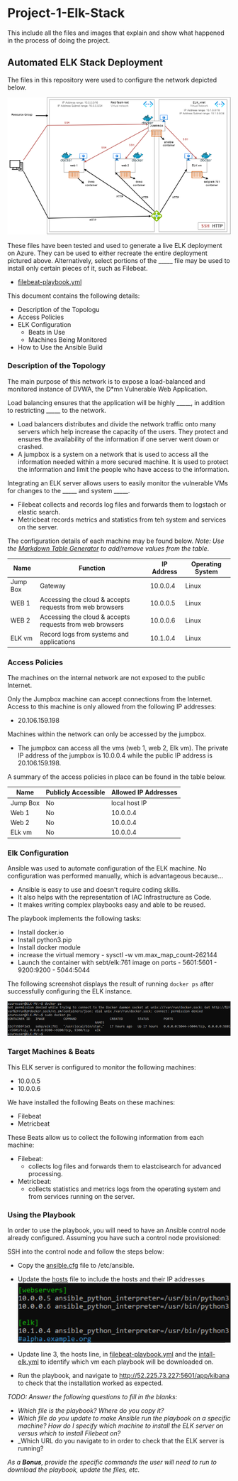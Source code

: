 # Project-1-Elk-Stack
This include all the files and images that explain and show what happened in the process of doing the project.

## Automated ELK Stack Deployment

The files in this repository were used to configure the network depicted below.

![Diagrams/networking.png](https://github.com/nabouneama/Project-1-Elk-Stack/blob/main/Diagrams/networking.png)

These files have been tested and used to generate a live ELK deployment on Azure. They can be used to either recreate the entire deployment pictured above. Alternatively, select portions of the _____ file may be used to install only certain pieces of it, such as Filebeat.

  - [filebeat-playbook.yml](https://github.com/nabouneama/Project-1-Elk-Stack/blob/main/Ansible/roles/filebeat-playbook.yml)

This document contains the following details:
- Description of the Topologu
- Access Policies
- ELK Configuration
  - Beats in Use
  - Machines Being Monitored
- How to Use the Ansible Build


### Description of the Topology

The main purpose of this network is to expose a load-balanced and monitored instance of DVWA, the D*mn Vulnerable Web Application.

Load balancing ensures that the application will be highly _____, in addition to restricting _____ to the network.
- Load balancers distributes and divide the network traffic onto many servers which help increase the capacity of the users. They protect and ensures the availability of the information if one server went down or crashed. 
- A jumpbox is a system on a network that is used to access all the information needed within a more secured machine. It is used to protect the information and limit the people who have access to the information.

Integrating an ELK server allows users to easily monitor the vulnerable VMs for changes to the _____ and system _____.
- Filebeat collects and records log files and forwards them to logstach or elastic search.
- Metricbeat records metrics and statistics from teh system and services on the server.

The configuration details of each machine may be found below.
_Note: Use the [Markdown Table Generator](http://www.tablesgenerator.com/markdown_tables) to add/remove values from the table_.

| Name     | Function                                  | IP Address | Operating System |
|----------|----------------------------------------------------------|------------|------------------|
| Jump Box | Gateway                                                  | 10.0.0.4   | Linux            |
| WEB 1    | Accessing the cloud & accepts requests from web browsers | 10.0.0.5   | Linux            |
| WEB 2    | Accessing the cloud & accepts requests from web browsers | 10.0.0.6   | Linux            |
| ELK vm   | Record logs from systems and applications                | 10.1.0.4   | Linux            |

### Access Policies

The machines on the internal network are not exposed to the public Internet. 

Only the Jumpbox machine can accept connections from the Internet. Access to this machine is only allowed from the following IP addresses:
- 20.106.159.198

Machines within the network can only be accessed by the jumpbox.
- The jumpbox can access all the vms (web 1, web 2, Elk vm). The private IP address of the jumpbox is 10.0.0.4 while the public IP address is 20.106.159.198.

A summary of the access policies in place can be found in the table below.

| Name     | Publicly Accessible | Allowed IP Addresses |
|----------|---------------------|----------------------|
| Jump Box | No                  | local host IP        |
| Web 1    | No                  | 10.0.0.4             |
| Web 2    | No                  | 10.0.0.4             |
| ELk vm   | No                  | 10.0.0.4             |

### Elk Configuration

Ansible was used to automate configuration of the ELK machine. No configuration was performed manually, which is advantageous because...
- Ansible is easy to use and doesn't require coding skills. 
- It also helps with the representation of IAC Infrastructure as Code.
- It makes writing complex playbooks easy and able to be reused.

The playbook implements the following tasks:
- Install docker.io
- Install python3.pip
- Install docker module
- increase the virtual memory 
      - sysctl -w vm.max_map_count-262144
- Launch the container with sebt/elk:761 image on ports
      - 5601:5601
      - 9200:9200
      - 5044:5044

The following screenshot displays the result of running `docker ps` after successfully configuring the ELK instance.

![Docker_ps_output](https://github.com/nabouneama/Project-1-Elk-Stack/blob/main/Images/verifying-the-container.png)

### Target Machines & Beats
This ELK server is configured to monitor the following machines:
- 10.0.0.5
- 10.0.0.6

We have installed the following Beats on these machines:
- Filebeat
- Metricbeat

These Beats allow us to collect the following information from each machine:
- Filebeat:
    - collects log files and forwards them to elastcisearch for advanced processing.
- Metricbeat:
    - collects statistics and metrics logs from the operating system and from services running on the server.

### Using the Playbook
In order to use the playbook, you will need to have an Ansible control node already configured. Assuming you have such a control node provisioned: 

SSH into the control node and follow the steps below:
- Copy the [ansible.cfg](https://github.com/nabouneama/Project-1-Elk-Stack/blob/main/Ansible/ansible.cfg) file to /etc/ansible.
- Update the [hosts](https://github.com/nabouneama/Project-1-Elk-Stack/blob/main/Ansible/hosts) file to include the hosts and their IP addresses
  ![hosts](https://github.com/nabouneama/Project-1-Elk-Stack/blob/main/Images/configuring-the-ELK-server.png)
  
- Update line 3, the hosts line, in [filebeat-playbook.yml](https://github.com/nabouneama/Project-1-Elk-Stack/blob/main/Ansible/roles/filebeat-playbook.yml) and the [intall-elk.yml](https://github.com/nabouneama/Project-1-Elk-Stack/blob/main/Ansible/install2-elk.yml) to identify which vm each playbook will be downloaded on.
 
- Run the playbook, and navigate to http://52.225.73.227:5601/app/kibana to check that the installation worked as expected.

_TODO: Answer the following questions to fill in the blanks:_
- _Which file is the playbook? Where do you copy it?_
- _Which file do you update to make Ansible run the playbook on a specific machine? How do I specify which machine to install the ELK server on versus which to install Filebeat on?_
- _Which URL do you navigate to in order to check that the ELK server is running?

_As a **Bonus**, provide the specific commands the user will need to run to download the playbook, update the files, etc._
